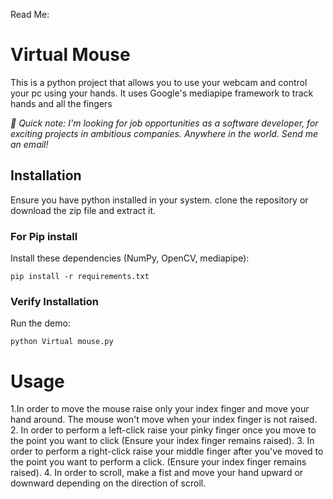 Read Me:

# Virtual Mouse



This is a python project that allows you to use your webcam and control your pc using your hands.
It uses Google's mediapipe framework to track hands and all the fingers



_🚀 Quick note: I'm looking for job opportunities as a software developer, for exciting projects in ambitious companies. Anywhere in the world. Send me an email!_

## Installation
Ensure you have python installed in your system.
clone the repository or download the zip file and extract it.


### For Pip install
Install these dependencies (NumPy, OpenCV, mediapipe):

```shell
pip install -r requirements.txt
```





### Verify Installation

Run the demo:

```shell
python Virtual mouse.py

```
# Usage

1.In order to move the mouse raise only your index finger and move your hand around. The mouse won't move when your index finger is not raised.
2. In order to perform a left-click raise your pinky finger once you move to the point you want to click (Ensure your index finger remains raised).
3. In order to perform a right-click raise your middle finger after you've moved to the point you want to perform a click. (Ensure your index finger remains raised).
4. In order to scroll, make a fist and move your hand upward or downward depending on the direction of scroll.






